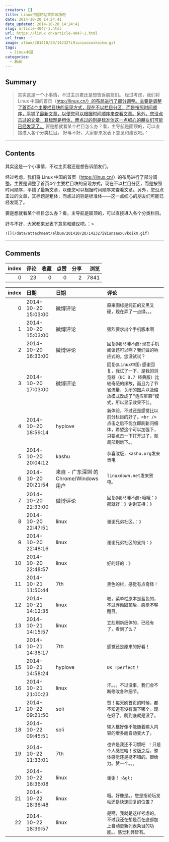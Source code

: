 ```yaml
---
creators: []
title: Linux中国网站首页改版啦
date: 2014-10-20 14:24:41
date_updated: 2014-10-20 14:24:41
slug: article-4047-1.html
url: https://linux.cn/article-4047-1.html
url_from: ''
image: album/201410/20/142327i9iunzaoxuvkoikm.gif
tags:
  - linux中国
categories:
  - 新闻
---
```


## Summary

> 其实这是一个小事情，不过主页君还是想告诉朋友们。 经过考虑，我们将 Linux 中国的首页（http://linux.cn/）的布局进行了部分调整。主要是调整了首页4个主要栏目块的呈现方式，现在不以栏目分区，而是按照时间顺序，平铺了最新文章，以便您可以根据时间顺序来查看文章。另外，您没点击过的文章，其标题是粗体，而点过的则是标准体这一点细心的朋友们可能已经发现了。 要是想就看某个栏目怎么办？看，主导航是固顶的，可以直接进入各个分类栏目。 好与不好，大家都来发表下意见和建议吧。：

***

<!-- more -->

## Contents

其实这是一个小事情，不过主页君还是想告诉朋友们。

经过考虑，我们将 Linux 中国的首页（<https://linux.cn/>）的布局进行了部分调整。主要是调整了首页4个主要栏目块的呈现方式，现在不以栏目分区，而是按照时间顺序，平铺了最新文章，以便您可以根据时间顺序来查看文章。另外，您没点击过的文章，其标题是粗体，而点过的则是标准体——这一点细心的朋友们可能已经发现了。

要是想就看某个栏目怎么办？看，主导航是固顶的，可以直接进入各个分类栏目。

好与不好，大家都来发表下意见和建议吧。：>

`![](/data/attachment/album/201410/20/142327i9iunzaoxuvkoikm.gif)`

***

## Comments


|   index |   评论 |   收藏 |   点赞 |   分享 |   浏览 |
|--------:|-------:|-------:|-------:|-------:|-------:|
|       0 |     23 |      0 |      0 |      2 |   7841 |

|   index | 日期                | 日期                                   | 评论                                                                                                                                                                 |
|--------:|:--------------------|:---------------------------------------|:---------------------------------------------------------------------------------------------------------------------------------------------------------------------|
|       0 | 2014-10-20 15:03:00 | 微博评论                               | `原来图标是纯正的又黑又硬，现在弄了一点绿。。。`                                                                                                                     |
|       1 | 2014-10-20 15:03:00 | 微博评论                               | `强烈要求出个手机版本啊`                                                                                                                                             |
|       2 | 2014-10-20 16:33:00 | 微博评论                               | `回复@老马睡不醒:现在手机阅读还可以啊？我们做的响应式的。您没试试？`                                                                                                 |
|       3 | 2014-10-20 17:03:00 | 微博评论                               | `回复@Linux中国:感谢回复，我试了一下，是我的浏览器（UC 8.7 经典版）比较奇葩的缘故，而且为了节省流量，关闭的图片以及缩放模式改成了“适应屏幕”模式，所以显示效果不佳。` |
|       4 | 2014-10-20 18:59:14 | hyplove                                | `新体验，不过还是感觉比以前分栏目的好了。<br /> 点击之后不能立即刷新问细体，希望这个可以加强下，只要点击一下打开过了，就局部刷新下。。`                              |
|       5 | 2014-10-20 20:04:12 | kashu                                  | `恭喜改版，kashu.org发来贺电`                                                                                                                                        |
|       6 | 2014-10-20 20:21:54 | 来自 - 广东深圳 的 Chrome/Windows 用户 | `linuxdown.net发来贺电。`                                                                                                                                            |
|       7 | 2014-10-20 22:33:00 | 微博评论                               | `回复@老马睡不醒:哦哦：》那就好：》谢谢支持：》`                                                                                                                     |
|       8 | 2014-10-20 22:47:51 | linux                                  | `谢谢兄弟社区。：》`                                                                                                                                                 |
|       9 | 2014-10-20 22:48:16 | linux                                  | `谢谢兄弟社区的支持：》`                                                                                                                                             |
|      10 | 2014-10-20 22:48:57 | linux                                  | `好的好的：》`                                                                                                                                                       |
|      11 | 2014-10-21 11:50:44 | 7th                                    | `黑色的栏，感觉有点奇怪！`                                                                                                                                           |
|      12 | 2014-10-21 14:12:35 | linux                                  | `嗯，菜单栏原本是蓝色的，不过浮动固顶后，感觉不够醒目。`                                                                                                             |
|      13 | 2014-10-21 14:15:57 | linux                                  | `立刻刷新细体的，已经有了，看到了么？`                                                                                                                               |
|      14 | 2014-10-21 14:38:17 | 7th                                    | `感觉还是原来的好看！`                                                                                                                                               |
|      15 | 2014-10-21 14:58:24 | hyplove                                | `OK !perfect！`                                                                                                                                                      |
|      16 | 2014-10-21 21:00:23 | linux                                  | `汗。。。不过没事，我们会不断修改各种细节。`                                                                                                                         |
|      17 | 2014-10-22 09:21:50 | soli                                   | `赞！每天刷首页的时候，都不知道有没有漏下哪个。现在好了，刷到底就是没了。`                                                                                           |
|      18 | 2014-10-22 09:45:51 | soli                                   | `输入框好像不能随着输入内容的增多而自动变大了。`                                                                                                                     |
|      19 | 2014-10-22 11:33:01 | 7th                                    | `也许是我还不习惯吧 ！只是个人感觉哈！改版之后，整体感觉还是挺不错的。很给力。赞一个。。。`                                                                          |
|      20 | 2014-10-22 18:36:08 | linux                                  | `谢谢！:&gt;`                                                                                                                                                        |
|      21 | 2014-10-22 18:36:48 | linux                                  | `哦。好像是。。您是指论坛发帖还是快速回复的位置？`                                                                                                                   |
|      22 | 2014-10-22 18:39:57 | linux                                  | `是啊，我就是这样考虑的。不过我还在想是否在底部加上自动更新列表条目的功能。。感觉利弊皆有。`                                                                         |
